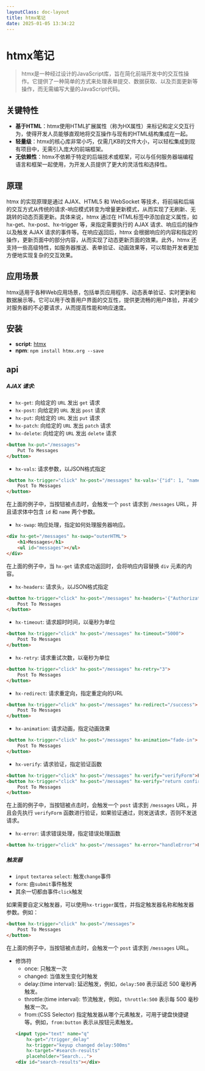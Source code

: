 ```yaml
---
layoutClass: doc-layout
title: htmx笔记
date: 2025-01-05 13:34:22
---
```


# htmx笔记
> htmx是一种经过设计的JavaScript库，旨在简化前端开发中的交互性操作。它提供了一种简单的方式来处理表单提交、数据获取、以及页面更新等操作，而无需编写大量的JavaScript代码。

## 关键特性
- **基于HTML**：htmx使用HTML扩展属性（称为HX属性）来标记和定义交互行为，使得开发人员能够直观地将交互操作与现有的HTML结构集成在一起。
- **轻量级**：htmx的核心库非常小巧，仅需几KB的文件大小，可以轻松集成到现有项目中，无需引入庞大的前端框架。
- **无依赖性**：htmx不依赖于特定的后端技术或框架，可以与任何服务器端编程语言和框架一起使用，为开发人员提供了更大的灵活性和选择性。

## 原理
htmx 的实现原理是通过 AJAX、HTML5 和 WebSocket 等技术，将前端和后端的交互方式从传统的请求-响应模式转变为增量更新模式，从而实现了无刷新、无跳转的动态页面更新。具体来说，htmx 通过在 HTML标签中添加自定义属性，如 hx-get、hx-post、hx-trigger 等，来指定需要执行的 AJAX 请求、响应后的操作以及触发 AJAX 请求的事件等。在响应返回后，htmx 会根据响应的内容和指定的操作，更新页面中的部分内容，从而实现了动态更新页面的效果。此外，htmx 还支持一些高级特性，如服务器推送、表单验证、动画效果等，可以帮助开发者更加方便地实现复杂的交互效果。

## 应用场景
htmx适用于各种Web应用场景，包括单页应用程序、动态表单验证、实时更新和数据展示等。它可以用于改善用户界面的交互性，提供更流畅的用户体验，并减少对服务器的不必要请求，从而提高性能和响应速度。

## 安装
- **script**: [htmx](https://unpkg.com/htmx.org@2.0.3)
- **npm**: ```npm install htmx.org --save```

## api
##### AJAX 请求:
- `hx-get`: 向给定的 `URL` 发出 `get` 请求
- `hx-post`: 向给定的 `URL` 发出 `post` 请求
- `hx-put`: 向给定的 `URL` 发出 `put` 请求
- `hx-patch`: 向给定的 `URL` 发出 `patch` 请求
- `hx-delete`: 向给定的 `URL` 发出 `delete` 请求
```html
<button hx-put="/messages">
    Put To Messages
</button>
```

- `hx-vals`: 请求参数，以JSON格式指定
```html
<button hx-trigger="click" hx-post="/messages" hx-vals='{"id": 1, "name": "John"}'>
    Post To Messages
</button>
```
在上面的例子中，当按钮被点击时，会触发一个 `post` 请求到 `/messages` URL，并且请求体中包含 `id` 和 `name` 两个参数。


- `hx-swap`: 响应处理，指定如何处理服务器响应。
```html
<div hx-get="/messages" hx-swap="outerHTML">
    <h1>Messages</h1>
    <ul id="messages"></ul>
</div>
```
在上面的例子中，当 `hx-get` 请求成功返回时，会将响应内容替换 `div` 元素的内容。


- `hx-headers`: 请求头，以JSON格式指定
```html
<button hx-trigger="click" hx-post="/messages" hx-headers='{"Authorization": "Bearer token"}'>
    Post To Messages
</button>
```


- `hx-timeout`: 请求超时时间，以毫秒为单位
```html
<button hx-trigger="click" hx-post="/messages" hx-timeout="5000">
    Post To Messages
</button>
```


- `hx-retry`: 请求重试次数，以毫秒为单位
```html
<button hx-trigger="click" hx-post="/messages" hx-retry="3">
    Post To Messages
</button>
```


- `hx-redirect`: 请求重定向，指定重定向的URL
```html
<button hx-trigger="click" hx-post="/messages" hx-redirect="/success">
    Post To Messages
</button>
```


- `hx-animation`: 请求动画，指定动画效果
```html
<button hx-trigger="click" hx-post="/messages" hx-animation="fade-in">
    Post To Messages
</button>
```


- `hx-verify`: 请求验证，指定验证函数
```html
<button hx-trigger="click" hx-post="/messages" hx-verify="verifyForm">Post To Messages</button>
<button hx-trigger="click" hx-post="/messages" hx-verify="return confirm('Are you sure?')">
    Post To Messages
</button>
```
在上面的例子中，当按钮被点击时，会触发一个 `post` 请求到 `/messages` URL，并且会先执行 `verifyForm` 函数进行验证，如果验证通过，则发送请求，否则不发送请求。


- `hx-error`: 请求错误处理，指定错误处理函数
```html
<button hx-trigger="click" hx-post="/messages" hx-error="handleError">Post To Messages</button>
```
##### 触发器
- `input` `textarea` `select`: 触发`change`事件
- `form`: 由`submit`事件触发
- 其余一切都由事件`click`触发

如果需要自定义触发器，可以使用`hx-trigger`属性，并指定触发器名称和触发器参数。例如：
```html
<button hx-trigger="click" hx-post="/messages">
    Post To Messages
</button>
```
在上面的例子中，当按钮被点击时，会触发一个 `post` 请求到 `/messages` URL。

- 修饰符
    - once: 只触发一次
    - changed: 当值发生变化时触发
    - delay:(time interval): 延迟触发，例如，`delay:500` 表示延迟 500 毫秒再触发。
    - throttle:(time interval): 节流触发，例如，`throttle:500` 表示每 500 毫秒触发一次。
    - from:(CSS Selector) 指定触发器从哪个元素触发，可用于键盘快捷键等。例如，`from:button` 表示从按钮元素触发。
    ```html
    <input type="text" name="q"
        hx-get="/trigger_delay"
        hx-trigger="keyup changed delay:500ms"
        hx-target="#search-results"
        placeholder="Search...">
    <div id="search-results"></div>
    ```

